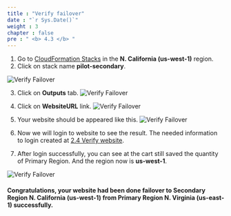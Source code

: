 ```yaml
---
title : "Verify failover"
date : "`r Sys.Date()`"
weight : 3
chapter : false
pre : " <b> 4.3 </b> "
---
```


1. Go to [CloudFormation Stacks](https://us-west-1.console.aws.amazon.com/cloudformation/home?region=us-west-1#/stacks/?filteringText=&filteringStatus=active&viewNested=true) in the **N. California (us-west-1)** region.
2. Click on stack name **pilot-secondary**.

![Verify Failover](/images/4.failover/4.3.verifyfailover/4.3.1verifyfailover.png?width=90pc)

3. Click on **Outputs** tab.
![Verify Failover](/images/4.failover/4.3.verifyfailover/4.3.2verifyfailover.png?width=90pc)

4. Click on **WebsiteURL** link.
![Verify Failover](/images/4.failover/4.3.verifyfailover/4.3.3verifyfailover.png?width=90pc)

5. Your website should be appeared like this.
![Verify Failover](/images/4.failover/4.3.verifyfailover/4.3.4verifyfailover.png?width=89pc)

6. Now we will login to website to see the result. The needed information to login created at [2.4 Verify website](../../2.preparation/2.4.verifywebsite/).

7. After login successfully, you can see at the cart still saved the quantity of Primary Region. And the region now is **us-west-1**.

![Verify Failover](/images/4.failover/4.3.verifyfailover/4.3.5verifyfailover.png?width=90pc)


#### Congratulations, your website had been done failover to Secondary Region **N. California (us-west-1)** from Primary Region **N. Virginia (us-east-1)** successfully.